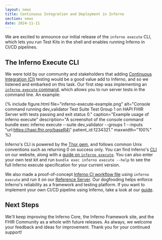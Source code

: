 ```yaml
---
layout: news
title: Continuous Integration and Deployment in Inferno
section: news
date: 2024-11-11
---
```


We are excited to announce our initial release of the `inferno execute` CLI, which lets you run Test Kits
in the shell and enables running Inferno in CI/CD pipelines.

<!-- break -->

## The Inferno Execute CLI

We were told by our community and stakeholders that adding
[Continuous Integration (CI)](https://github.com/resources/articles/devops/continuous-integration)
testing would be a good value add to Inferno, and so we listened and embarked on this task. Our
first step was implementing an [`inferno execute` command](/docs/getting-started/inferno-cli#running-a-test-kit-in-command-line),
which allows you to run server tests in the command line. An example:

{% include figure.html
    file="inferno-execute-example.png"
    alt="Console command running dev_validator Test Suite Test Group 1 on HAPI FHIR Server with tests passing and exit status 0."
    caption="Example usage of inferno execute"
    description="A screenshot of the console command bundle exec inferno execute --suite dev_validator --groups 1 --inputs \"url:https://hapi.fhir.org/baseR4\" patient_id:1234321."
    maxwidth="100%"
%}

Inferno's CLI is powered by the [Thor gem](https://github.com/rails/thor/wiki), and follows common Unix conventions
such as returning 0 on success only. You can find Inferno's [CLI](https://inferno-framework.github.io/docs/getting-started/inferno-cli.html) on our website,
along with a [guide on `inferno execute`](https://inferno-framework.github.io/docs/getting-started/inferno-cli.html#running-a-test-kit-in-command-line).
You can also enter your own test kit and run `bundle exec inferno execute --help` to see the full Inferno execute specification
for your current version.

We also made a proof-of-concept
[Inferno CI workflow file](https://github.com/inferno-framework/inferno-reference-server/blob/main/.github/workflows/inferno_ci.yml)
using `inferno execute` and run it on our [Reference Server](https://github.com/inferno-framework/inferno-reference-server).
Our dogfooding helps enforce Inferno's reliability as a framework and testing platform. If you want to implement
your own CI/CD pipeline using Inferno, take a look at our [guide](https://inferno-framework.github.io/docs/ci-cd-usage.html).

## Next Steps

We'll keep improving the Inferno Core, the Inferno Framework site, and the FHIR Community
as a whole with future releases. As always, we welcome your feedback and ideas for improvement.
Thank you for your continued support!
